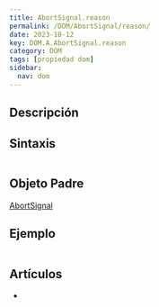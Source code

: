 ```yaml
---
title: AbortSignal.reason
permalink: /DOM/AbortSignal/reason/
date: 2023-10-12
key: DOM.A.AbortSignal.reason
category: DOM
tags: [propiedad dom]
sidebar:
  nav: dom
---
```


## Descripción


## Sintaxis


```javascript

```


## Objeto Padre


[AbortSignal](https://www.w3api.com/DOM/AbortSignal/)


## Ejemplo


```javascript

```


## Artículos

- 
